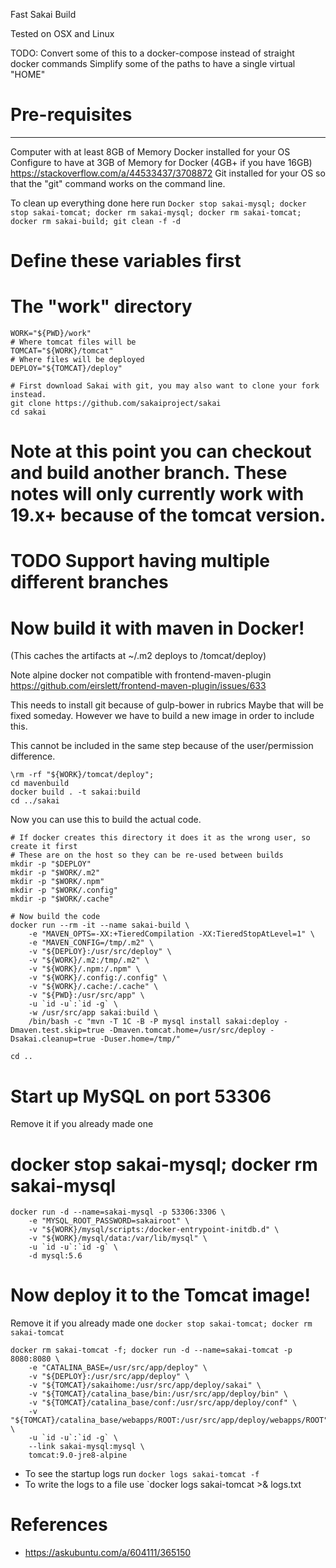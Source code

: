 Fast Sakai Build

Tested on OSX and Linux

TODO: 
  Convert some of this to a docker-compose instead of straight docker commands
  Simplify some of the paths to have a single virtual "HOME"


# Pre-requisites
--------------
Computer with at least 8GB of Memory
Docker installed for your OS
  Configure to have at 3GB of Memory for Docker (4GB+ if you have 16GB)
  https://stackoverflow.com/a/44533437/3708872
Git installed for your OS so that the "git" command works on the command line.

To clean up everything done here run
`Docker stop sakai-mysql; docker stop sakai-tomcat; docker rm sakai-mysql; docker rm sakai-tomcat; docker rm sakai-build; git clean -f -d`

# Define these variables first
# The "work" directory
```
WORK="${PWD}/work"
# Where tomcat files will be
TOMCAT="${WORK}/tomcat"
# Where files will be deployed
DEPLOY="${TOMCAT}/deploy"

# First download Sakai with git, you may also want to clone your fork instead.
git clone https://github.com/sakaiproject/sakai
cd sakai
```

# Note at this point you can checkout and build another branch. These notes will only currently work with 19.x+ because of the tomcat version.
# TODO Support having multiple different branches

# Now build it with maven in Docker! 
(This caches the artifacts at ~/.m2 deploys to /tomcat/deploy)

Note alpine docker not compatible with frontend-maven-plugin 
https://github.com/eirslett/frontend-maven-plugin/issues/633

This needs to install git because of gulp-bower in rubrics
Maybe that will be fixed someday. However we have to build a new image in order to include this.

This cannot be included in the same step because of the user/permission difference.
```
\rm -rf "${WORK}/tomcat/deploy"; 
cd mavenbuild
docker build . -t sakai:build
cd ../sakai
```
Now you can use this to build the actual code.

```
# If docker creates this directory it does it as the wrong user, so create it first
# These are on the host so they can be re-used between builds
mkdir -p "$DEPLOY"
mkdir -p "$WORK/.m2"
mkdir -p "$WORK/.npm"
mkdir -p "$WORK/.config"
mkdir -p "$WORK/.cache"

# Now build the code
docker run --rm -it --name sakai-build \
    -e "MAVEN_OPTS=-XX:+TieredCompilation -XX:TieredStopAtLevel=1" \
    -e "MAVEN_CONFIG=/tmp/.m2" \
    -v "${DEPLOY}:/usr/src/deploy" \
    -v "${WORK}/.m2:/tmp/.m2" \
    -v "${WORK}/.npm:/.npm" \
    -v "${WORK}/.config:/.config" \
    -v "${WORK}/.cache:/.cache" \
    -v "${PWD}:/usr/src/app" \
    -u `id -u`:`id -g` \
    -w /usr/src/app sakai:build \
    /bin/bash -c "mvn -T 1C -B -P mysql install sakai:deploy -Dmaven.test.skip=true -Dmaven.tomcat.home=/usr/src/deploy -Dsakai.cleanup=true -Duser.home=/tmp/" 

cd ..
```

# Start up MySQL on port 53306
Remove it if you already made one
# docker stop sakai-mysql; docker rm sakai-mysql

```
docker run -d --name=sakai-mysql -p 53306:3306 \
    -e "MYSQL_ROOT_PASSWORD=sakairoot" \
    -v "${WORK}/mysql/scripts:/docker-entrypoint-initdb.d" \
    -v "${WORK}/mysql/data:/var/lib/mysql" \
    -u `id -u`:`id -g` \
    -d mysql:5.6
```
# Now deploy it to the Tomcat image!

Remove it if you already made one
`docker stop sakai-tomcat; docker rm sakai-tomcat`
```
docker rm sakai-tomcat -f; docker run -d --name=sakai-tomcat -p 8080:8080 \
    -e "CATALINA_BASE=/usr/src/app/deploy" \
    -v "${DEPLOY}:/usr/src/app/deploy" \
    -v "${TOMCAT}/sakaihome:/usr/src/app/deploy/sakai" \
    -v "${TOMCAT}/catalina_base/bin:/usr/src/app/deploy/bin" \
    -v "${TOMCAT}/catalina_base/conf:/usr/src/app/deploy/conf" \
    -v "${TOMCAT}/catalina_base/webapps/ROOT:/usr/src/app/deploy/webapps/ROOT" \
    -u `id -u`:`id -g` \
    --link sakai-mysql:mysql \
    tomcat:9.0-jre8-alpine
```
* To see the startup logs run 
`docker logs sakai-tomcat -f`
* To write the logs to a file use
`docker logs sakai-tomcat >& logs.txt

# References
* https://askubuntu.com/a/604111/365150
